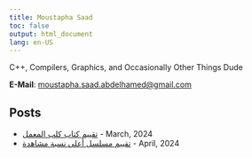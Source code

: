 ```yaml
---
title: Moustapha Saad
toc: false
output: html_document
lang: en-US
---
```


C++, Compilers, Graphics, and Occasionally Other Things Dude

**E-Mail**: moustapha.saad.abdelhamed@gmail.com

## Posts
- [تقييم كتاب كلب المعمل](تقييم_كتاب_كلب_المعمل.html) - March, 2024
- [تقييم مسلسل أعلى نسبة مشاهدة](تقييم_مسلسل_أعلى_نسبة_مشاهدة.html) - April, 2024